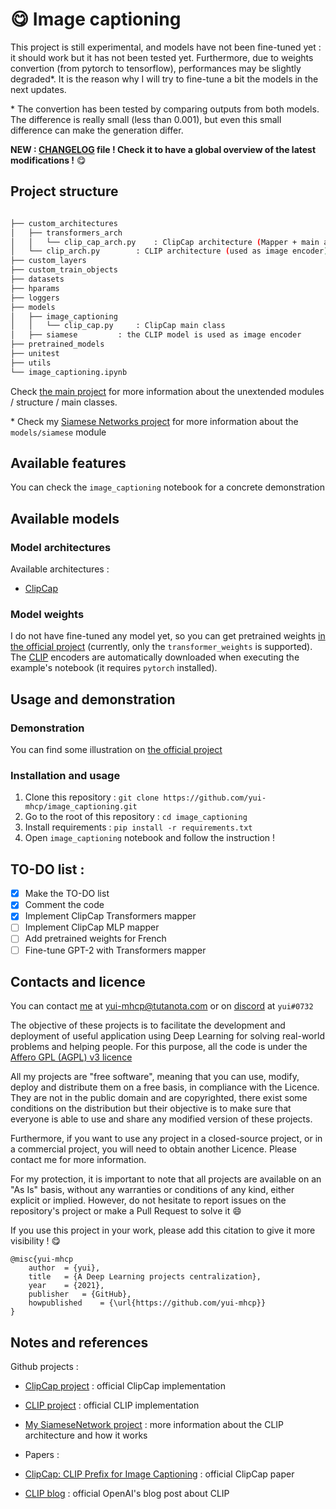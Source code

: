 # :yum: Image captioning

This project is still experimental, and models have not been fine-tuned yet : it should work but it has not been tested yet. Furthermore, due to weights convertion (from pytorch to tensorflow), performances may be slightly degraded\*. It is the reason why I will try to fine-tune a bit the models in the next updates. 

\* The convertion has been tested by comparing outputs from both models. The difference is really small (less than 0.001), but even this small difference can make the generation differ. 

**NEW : [CHANGELOG](https://github.com/yui-mhcp/yui-mhcp/blob/main/CHANGELOG.md) file ! Check it to have a global overview of the latest modifications !** :yum:

## Project structure

```bash

├── custom_architectures
│   ├── transformers_arch
│   │   └── clip_cap_arch.py    : ClipCap architecture (Mapper + main architecture)
│   └── clip_arch.py        : CLIP architecture (used as image encoder)
├── custom_layers
├── custom_train_objects
├── datasets
├── hparams
├── loggers
├── models
│   ├── image_captioning
│   │   └── clip_cap.py     : ClipCap main class
│   ├── siamese         : the CLIP model is used as image encoder
├── pretrained_models
├── unitest
├── utils
└── image_captioning.ipynb
```

Check [the main project](https://github.com/yui-mhcp/base_dl_project) for more information about the unextended modules / structure / main classes. 

\* Check my [Siamese Networks project](https://github.com/yui-mhcp/siamese_networks) for more information about the `models/siamese` module

## Available features

You can check the `image_captioning` notebook for a concrete demonstration

## Available models

### Model architectures

Available architectures :
- [ClipCap](https://arxiv.org/abs/2111.09734)

### Model weights

I do not have fine-tuned any model yet, so you can get pretrained weights [in the official project](https://github.com/rmokady/CLIP_prefix_caption) (currently, only the `transformer_weights` is supported). The [CLIP](https://openai.com/blog/clip/) encoders are automatically downloaded when executing the example's notebook (it requires `pytorch` installed).

## Usage and demonstration

### Demonstration

You can find some illustration on [the official project](https://github.com/rmokady/CLIP_prefix_caption)

### Installation and usage

1. Clone this repository : `git clone https://github.com/yui-mhcp/image_captioning.git`
2. Go to the root of this repository : `cd image_captioning`
3. Install requirements : `pip install -r requirements.txt`
4. Open `image_captioning` notebook and follow the instruction !

## TO-DO list :

- [x] Make the TO-DO list
- [x] Comment the code
- [x] Implement ClipCap Transformers mapper
- [ ] Implement ClipCap MLP mapper
- [ ] Add pretrained weights for French
- [ ] Fine-tune GPT-2 with Transformers mapper

## Contacts and licence

You can contact [me](https://github.com/yui-mhcp) at yui-mhcp@tutanota.com or on [discord](https://discord.com) at `yui#0732`

The objective of these projects is to facilitate the development and deployment of useful application using Deep Learning for solving real-world problems and helping people. 
For this purpose, all the code is under the [Affero GPL (AGPL) v3 licence](LICENCE)

All my projects are "free software", meaning that you can use, modify, deploy and distribute them on a free basis, in compliance with the Licence. They are not in the public domain and are copyrighted, there exist some conditions on the distribution but their objective is to make sure that everyone is able to use and share any modified version of these projects. 

Furthermore, if you want to use any project in a closed-source project, or in a commercial project, you will need to obtain another Licence. Please contact me for more information. 

For my protection, it is important to note that all projects are available on an "As Is" basis, without any warranties or conditions of any kind, either explicit or implied. However, do not hesitate to report issues on the repository's project or make a Pull Request to solve it :smile: 

If you use this project in your work, please add this citation to give it more visibility ! :yum:

```
@misc{yui-mhcp
    author  = {yui},
    title   = {A Deep Learning projects centralization},
    year    = {2021},
    publisher   = {GitHub},
    howpublished    = {\url{https://github.com/yui-mhcp}}
}
```

## Notes and references

Github projects :
- [ClipCap project](https://github.com/rmokady/CLIP_prefix_caption) : official ClipCap implementation
- [CLIP project](https://github.com/openai/clip) : official CLIP implementation
- [My SiameseNetwork project](https://github.com/yui-mhcp/siamese_networks) : more information about the CLIP architecture and how it works

- Papers :
- [ClipCap: CLIP Prefix for Image Captioning](https://arxiv.org/abs/2111.09734) : official ClipCap paper
- [CLIP blog](https://openai.com/blog/clip/) : official OpenAI's blog post about CLIP

